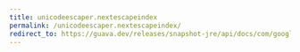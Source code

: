 ```yaml
---
title: unicodeescaper.nextescapeindex
permalink: /unicodeescaper.nextescapeindex/
redirect_to: https://guava.dev/releases/snapshot-jre/api/docs/com/google/common/escape/UnicodeEscaper.html#nextEscapeIndex-java.lang.CharSequence-int-int-
---
```

